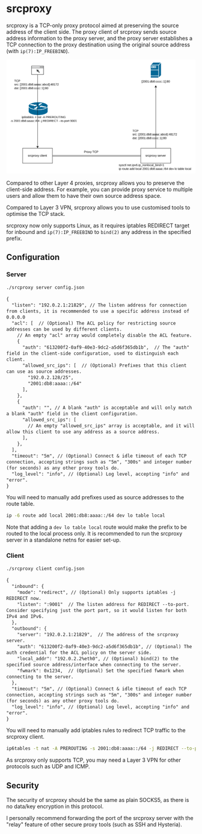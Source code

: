 srcproxy
=================

srcproxy is a TCP-only proxy protocol aimed at preserving the source address of
the client side. 
The proxy client of srcproxy sends source address information to the proxy
server, and the proxy server establishes a TCP connection to the proxy
destination using the original source address (with `ip(7):IP_FREEBIND`).

![](./docs/srcproxy.drawio.png)

Compared to other Layer 4 proxies, srcproxy allows you to preserve the
client-side address. For example, you can provide proxy service to multiple
users and allow them to have their own source address space.

Compared to Layer 3 VPN, srcproxy allows you to use customised tools to
optimise the TCP stack.

srcproxy now only supports Linux, as it requires iptables REDIRECT target for
inbound and `ip(7):IP_FREEBIND` to `bind(2)` any address in the specified prefix.


## Configuration

### Server

```bash
./srcproxy server config.json
```

```json5
{
  "listen": "192.0.2.1:21829", // The listen address for connection from clients, it is recommended to use a specific address instead of 0.0.0.0
  "acl": [  // (Optional) The ACL policy for restricting source addresses can be used by different clients.
    // An empty "acl" array would completely disable the ACL feature.
    {
      "auth": "613200f2-0af9-40e3-9dc2-a5d6f365db1b",  // The "auth" field in the client-side configuration, used to distinguish each client.
      "allowed_src_ips": [  // (Optional) Prefixes that this client can use as source addresses.
        "192.0.2.128/25",
        "2001:db8:aaaa::/64"
      ],
    },
    {
      "auth": "", // A blank "auth" is acceptable and will only match a blank "auth" field in the client configuration.
      "allowed_src_ips": [
        // An empty "allowed_src_ips" array is acceptable, and it will allow this client to use any address as a source address.
      ],
    },
  ],
  "timeout": "5m", // (Optional) Connect & idle timeout of each TCP connection, accepting strings such as "5m", "300s" and integer number (for seconds) as any other proxy tools do.
  "log_level": "info", // (Optional) Log level, accepting "info" and "error".
}
```

You will need to manually add prefixes used as source addresses to the route
table.

```bash
ip -6 route add local 2001:db8:aaaa::/64 dev lo table local
```

Note that adding a `dev lo table local` route would make the prefix to be
routed to the local process only. It is recommended to run the srcproxy server
in a standalone netns for easier set-up.


### Client

```bash
./srcproxy client config.json
```

```json5
{
  "inbound": {
    "mode": "redirect", // (Optional) Only supports iptables -j REDIRECT now.
    "listen": ":9001"  // The listen address for REDIRECT --to-port. Consider specifying just the port part, so it would listen for both IPv4 and IPv6.
  },
  "outbound": {
    "server": "192.0.2.1:21829",  // The address of the srcproxy server.
    "auth": "613200f2-0af9-40e3-9dc2-a5d6f365db1b", // (Optional) The auth credential for the ACL policy on the server side.
    "local_addr": "192.0.2.2%eth0", // (Optional) bind(2) to the specified source address/interface when connecting to the server.
    "fwmark": 0x1234,  // (Optional) Set the specified fwmark when connecting to the server.
  },
  "timeout": "5m", // (Optional) Connect & idle timeout of each TCP connection, accepting strings such as "5m", "300s" and integer number (for seconds) as any other proxy tools do.
  "log_level": "info", // (Optional) Log level, accepting "info" and "error".
}
```

You will need to manually add iptables rules to redirect TCP traffic to the
srcproxy client.

```bash
ip6tables -t nat -A PREROUTING -s 2001:db8:aaaa::/64 -j REDIRECT --to-port 9001
```

As srcproxy only supports TCP, you may need a Layer 3 VPN for other protocols
such as UDP and ICMP.


## Security

The security of srcproxy should be the same as plain SOCKS5, as there is no
data/key encryption in this protocol.

I personally recommend forwarding the port of the srcproxy server with the
"relay" feature of other secure proxy tools (such as SSH and Hysteria).
